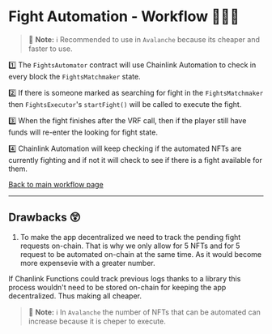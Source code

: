 # Fight Automation - Workflow 🌊🦭🌊

> 📘 **Note:** ℹ️ Recommended to use in `Avalanche` because its cheaper and faster to use.

1️⃣ The `FightsAutomator` contract will use Chainlink Automation to check in every block the `FightsMatchmaker` state.

2️⃣ If there is someone marked as searching for fight in the `FightsMatchmaker` then `FightsExecutor`'s `startFight()` will be called to execute the fight.

3️⃣ When the fight finishes after the VRF call, then if the player still have funds will re-enter the looking for fight state.

4️⃣ Chainlink Automation will keep checking if the automated NFTs are currently fighting and if not it will check to see if there is a fight available for them.

[Back to main workflow page](./)

---

## Drawbacks 😲

1. To make the app decentralized we need to track the pending fight requests on-chain. That is why we only allow for 5 NFTs and for 5 request to be automated on-chain at the same time. As it would become more expensevie with a greater number.

If Chanlink Functions could track previous logs thanks to a library this process wouldn't need to be stored on-chain for keeping the app decentralized. Thus making all cheaper.

> 📘 **Note:** ℹ️ In `Avalanche` the number of NFTs that can be automated can increase because it is cheper to execute.
